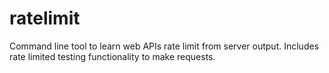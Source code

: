 # ratelimit
Command line tool to learn web APIs rate limit from server output. Includes rate limited testing functionality to make requests.
